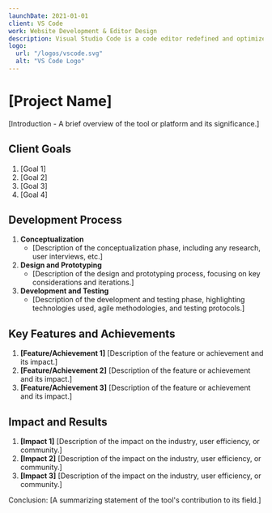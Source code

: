 ```yaml
---
launchDate: 2021-01-01
client: VS Code
work: Website Development & Editor Design
description: Visual Studio Code is a code editor redefined and optimized for building and debugging modern web and cloud applications.
logo:
  url: "/logos/vscode.svg"
  alt: "VS Code Logo"
---
```


# [Project Name]

[Introduction - A brief overview of the tool or platform and its significance.]

## Client Goals

1. [Goal 1]
2. [Goal 2]
3. [Goal 3]
4. [Goal 4]

## Development Process

1. **Conceptualization**
   - [Description of the conceptualization phase, including any research, user interviews, etc.]
2. **Design and Prototyping**
   - [Description of the design and prototyping process, focusing on key considerations and iterations.]
3. **Development and Testing**
   - [Description of the development and testing phase, highlighting technologies used, agile methodologies, and testing protocols.]

## Key Features and Achievements

1. **[Feature/Achievement 1]**
   [Description of the feature or achievement and its impact.]
2. **[Feature/Achievement 2]**
   [Description of the feature or achievement and its impact.]
3. **[Feature/Achievement 3]**
   [Description of the feature or achievement and its impact.]

## Impact and Results

1. **[Impact 1]**
   [Description of the impact on the industry, user efficiency, or community.]
2. **[Impact 2]**
   [Description of the impact on the industry, user efficiency, or community.]
3. **[Impact 3]**
   [Description of the impact on the industry, user efficiency, or community.]

Conclusion: [A summarizing statement of the tool's contribution to its field.]
